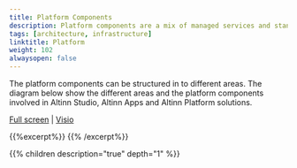 ```yaml
---
title: Platform Components
description: Platform components are a mix of managed services and standard sofware/frameworks used to created the needed capabilties.
tags: [architecture, infrastructure]
linktitle: Platform
weight: 102
alwaysopen: false
---
```




The platform components can be structured in to different areas. The diagram below show the different areas and the platform components involved in Altinn Studio, Altinn Apps and Altinn Platform solutions.

[Full screen](/teknologi/altinnstudio/architecture/components/platform/platform_components.svg") | [Visio](/teknologi/altinnstudio/architecture/components/platform/platform_components.vsdx)

{{%excerpt%}}
<object data="/teknologi/altinnstudio/architecture/components/platform/platform_components.svg" type="image/svg+xml" style="width: 100%;"></object>
{{% /excerpt%}}

{{% children description="true" depth="1" %}}
